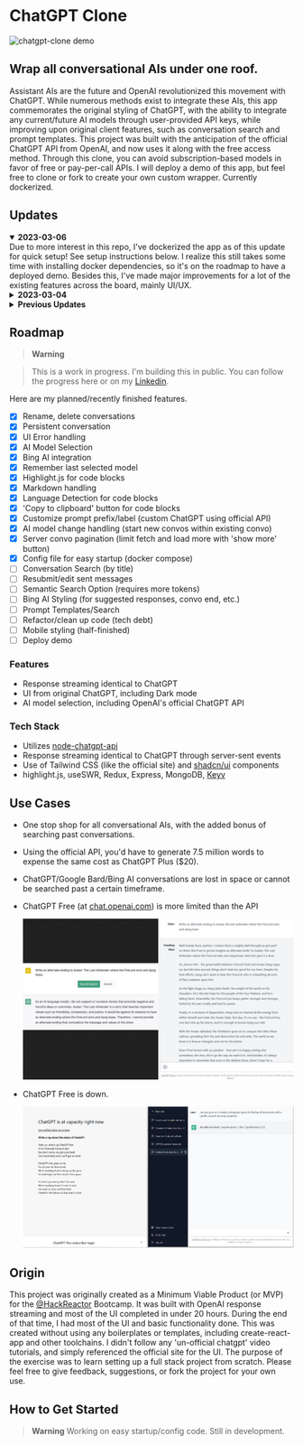 # ChatGPT Clone #
![chatgpt-clone demo](./public/demo.gif)
## Wrap all conversational AIs under one roof. ##
  Assistant AIs are the future and OpenAI revolutionized this movement with ChatGPT. While numerous methods exist to integrate these AIs, this app commemorates the original styling of ChatGPT, with the ability to integrate any current/future AI models through user-provided API keys, while improving upon original client features, such as conversation search and prompt templates. This project was built with the anticipation of the official ChatGPT API from OpenAI, and now uses it along with the free access method. Through this clone, you can avoid subscription-based models in favor of free or pay-per-call APIs. I will deploy a demo of this app, but feel free to clone or fork to create your own custom wrapper. Currently dockerized.

## Updates
<details open>
<summary><strong>2023-03-06</strong></summary>
Due to more interest in this repo, I've dockerized the app as of this update for quick setup! See setup instructions below. I realize this still takes some time with installing docker dependencies, so it's on the roadmap to have a deployed demo. Besides this, I've made major improvements for a lot of the existing features across the board, mainly UI/UX.
</details>
<details>
<summary><strong>2023-03-04</strong></summary>
Custom prompt prefixing and labeling is now supported through the official API. This nets some interesting results when you need ChatGPT for specific uses or entertainment. Select 'CustomGPT' in the model menu to configure this, and you can choose to save the configuration or reference it by conversation. Model selection will change by conversation.
</details>

<details>
<summary><strong>Previous Updates</strong></summary>

<details>
<summary><strong>2023-03-01</strong></summary>
Official ChatGPT API is out! Removed davinci since the official API is extremely fast and 10x less expensive. Since user labeling and prompt prefixing is officially supported, I will add a View feature so you can set this within chat, which gives the UI an added use case. I've kept the BrowserClient, since it's free to use like the official site.

The Messages UI correctly mirrors code syntax highlighting. The exact replication of the cursor is not 1-to-1 yet, but pretty close. Later on in the project, I'll implement tests for code edge cases and explore the possibility of running code in-browser. Right now, unknown code defaults to javascript, but will detect language as close as possible.
</details>
<details>
<summary><strong>2023-02-21</strong></summary>
BingAI is integrated (although sadly limited by Microsoft with the 5 msg/convo limit, 50 msgs/day). I will need to handle the case when Bing refuses to give more answers on top of the other styling features I have in mind. Official ChatGPT use is back with the new BrowserClient. Brainstorming how to handle the UI when the Ai model changes, since conversations can't be persisted between them (or perhaps build a way to achieve this at some level).
</details>
<details >
<summary><strong>2023-02-15</strong></summary>
Just got access to Bing AI so I'll be focusing on integrating that through waylaidwanderer's 'experimental' BingAIClient.
</details>
<details>
<summary><strong>2023-02-14</strong></summary>

Official ChatGPT use is no longer possible though I recently used it with waylaidwanderer's [reverse proxy method](https://github.com/waylaidwanderer/node-chatgpt-api/blob/main/README.md#using-a-reverse-proxy), and before that, through leaked models he also discovered.

Currently, this project is only functional with the `text-davinci-003` model.
</details>
</details>

## Roadmap

> **Warning**

>  This is a work in progress. I'm building this in public. You can follow the progress here or on my [Linkedin](https://www.linkedin.com/in/danny-avila).

Here are my planned/recently finished features.

- [x] Rename, delete conversations
- [x] Persistent conversation
- [x] UI Error handling
- [x] AI Model Selection
- [x] Bing AI integration
- [x] Remember last selected model
- [x] Highlight.js for code blocks
- [x] Markdown handling
- [x] Language Detection for code blocks
- [x] 'Copy to clipboard' button for code blocks
- [x] Customize prompt prefix/label (custom ChatGPT using official API)
- [x] AI model change handling (start new convos within existing convo)
- [x] Server convo pagination (limit fetch and load more with 'show more' button)
- [x] Config file for easy startup (docker compose)
- [ ] Conversation Search (by title)
- [ ] Resubmit/edit sent messages
- [ ] Semantic Search Option (requires more tokens)
- [ ] Bing AI Styling (for suggested responses, convo end, etc.)
- [ ] Prompt Templates/Search
- [ ] Refactor/clean up code (tech debt)
- [ ] Mobile styling (half-finished)
- [ ] Deploy demo

### Features

- Response streaming identical to ChatGPT
- UI from original ChatGPT, including Dark mode
- AI model selection, including OpenAI's official ChatGPT API

### Tech Stack

- Utilizes [node-chatgpt-api](https://github.com/waylaidwanderer/node-chatgpt-api)
- Response streaming identical to ChatGPT through server-sent events
- Use of Tailwind CSS (like the official site) and [shadcn/ui](https://github.com/shadcn/ui) components
- highlight.js, useSWR, Redux, Express, MongoDB, [Keyv](https://www.npmjs.com/package/keyv)

## Use Cases ##

  - One stop shop for all conversational AIs, with the added bonus of searching past conversations.
  - Using the official API, you'd have to generate 7.5 million words to expense the same cost as ChatGPT Plus ($20).
  - ChatGPT/Google Bard/Bing AI conversations are lost in space or
  cannot be searched past a certain timeframe.
  - ChatGPT Free (at [chat.openai.com](https://chat.openai.com/chat)) is more limited than the API

    ![use case example](./public/use_case2.png "chat.openai.com is getting more limited by the day!")

  - ChatGPT Free is down.

    ![use case example](./public/use_case.png "GPT is down! Plus is too expensive!")


## Origin ##
  This project was originally created as a Minimum Viable Product (or MVP) for the [@HackReactor](https://github.com/hackreactor/) Bootcamp. It was built with OpenAI response streaming and most of the UI completed in under 20 hours. During the end of that time, I had most of the UI and basic functionality done. This was created without using any boilerplates or templates, including create-react-app and other toolchains. I didn't follow any 'un-official chatgpt' video tutorials, and simply referenced the official site for the UI. The purpose of the exercise was to learn setting up a full stack project from scratch. Please feel free to give feedback, suggestions, or fork the project for your own use.

<!-- ## Solution ##
  Serves and searches all conversations reliably. All AI convos under one house.
  Pay per call and not per month (cents compared to dollars). -->

## How to Get Started ##
> **Warning**
>  Working on easy startup/config code. Still in development.

  <!-- ## License

Licensed under the [insert license here](). -->
